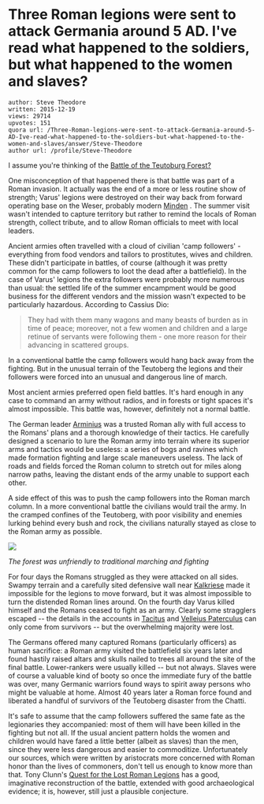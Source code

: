 # Three Roman legions were sent to attack Germania around 5 AD. I've read what happened to the soldiers, but what happened to the women and slaves?

	author: Steve Theodore
	written: 2015-12-19
	views: 29714
	upvotes: 151
	quora url: /Three-Roman-legions-were-sent-to-attack-Germania-around-5-AD-Ive-read-what-happened-to-the-soldiers-but-what-happened-to-the-women-and-slaves/answer/Steve-Theodore
	author url: /profile/Steve-Theodore


I assume you're thinking of the [Battle of the Teutoburg Forest?](https://en.wikipedia.org/wiki/Battle_of_the_Teutoburg_Forest)

One misconception of that happened there is that battle was part of a Roman invasion. It actually was the end of a more or less routine show of strength; Varus' legions were destroyed on their way back from forward operating base on the Weser, probably modern [Minden](https://en.wikipedia.org/wiki/Minden) . The summer visit wasn't intended to capture territory but rather to remind the locals of Roman strength, collect tribute, and to allow Roman officials to meet with local leaders. 

Ancient armies often travelled with a cloud of civilian 'camp followers' - everything from food vendors and tailors to prostitutes, wives and children. These didn't participate in battles, of course (although it was pretty common for the camp followers to loot the dead after a battlefield). In the case of Varus' legions the extra followers were probably more numerous than usual: the settled life of the summer encampment would be good business for the different vendors and the mission wasn't expected to be particularly hazardous. According to Cassius Dio:

> They had with them many wagons and many beasts of burden as in time of peace; moreover, not a few women and children and a large retinue of servants were following them - one more reason for their advancing in scattered groups.

In a conventional battle the camp followers would hang back away from the fighting. But in the unusual terrain of the Teutoberg the legions and their followers were forced into an unusual and dangerous line of march.

 Most ancient armies preferred open field battles. It's hard enough in any case to command an army without radios, and in forests or tight spaces it's almost impossible. This battle was, however, definitely not a normal battle.

The German leader [Arminius](https://en.wikipedia.org/wiki/Arminius) was a trusted Roman ally with full access to the Romans' plans and a thorough knowledge of their tactics. He carefully designed a scenario to lure the Roman army into terrain where its superior arms and tactics would be useless: a series of bogs and ravines which made formation fighting and large scale maneuvers useless. The lack of roads and fields forced the Roman column to stretch out for miles along narrow paths, leaving the distant ends of the army unable to support each other.

A side effect of this was to push the camp followers into the Roman march column. In a more conventional battle the civilians would trail the army. In the cramped confines of the Teutoberg, with poor visibility and enemies lurking behind every bush and rock, the civilians naturally stayed as close to the Roman army as possible.

![](https://qph.fs.quoracdn.net/main-qimg-c2a3af4b52c75d8d41d88de145cdc073-c)

 _The forest was unfriendly to traditional marching and fighting_ 

For four days the Romans struggled as they were attacked on all sides. Swampy terrain and a carefully sited defensive wall near [Kalkriese](https://en.wikipedia.org/wiki/Kalkriese) made it impossible for the legions to move forward, but it was almost impossible to turn the distended Roman lines around. On the fourth day Varus killed himself and the Romans ceased to fight as an army. Clearly some stragglers escaped -- the details in the accounts in [Tacitus](http://www.livius.org/te-tg/teutoburg/tacitus.html)  and [ Velleius Paterculus](https://en.wikipedia.org/wiki/Marcus_Velleius_Paterculus) can only come from survivors -- but the overwhelming majority were lost. 

The Germans offered many captured Romans (particularly officers) as human sacrifice: a Roman army visited the battlefield six years later and found hastily raised altars and  skulls nailed to trees all around the site of the final battle. Lower-rankers were usually killed -- but not always. Slaves were of course a valuable kind of booty so once the immediate fury of the battle was over, many Germanic warriors found ways to spirit away persons who might be valuable at home. Almost 40 years later a Roman force found and liberated a handful of survivors of the Teutoberg disaster from the Chatti. 

 It's safe to assume that the camp followers suffered the same fate as the legionaries they accompanied: most of them will have been killed in the fighting but not all. If the usual ancient pattern holds the women and children would have fared a little better (albeit as slaves) than the men, since they were less dangerous and easier to commoditize. Unfortunately our sources, which were written by aristocrats more concerned with Roman honor than the lives of commoners, don't tell us enough to know more than that. Tony Clunn's [Quest for the Lost Roman Legions](http://www.amazon.com/QUEST-FOR-LOST-ROMAN-LEGIONS/dp/1932714707) has a good, imaginative reconstruction of the battle, extended with good archaeological evidence; it is, however, still just a plausible conjecture.

